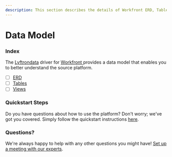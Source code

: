 ```yaml
---
description: This section describes the details of Workfront ERD, Tables, and Views.
---
```


# Data Model

### Index

The  [Lyftrondata](https://www.lyftrondata.com/) driver for [Workfront](https://www.lyftrondata.com/integration/workfront/)[ ](https://www.lyftrondata.com/integration/workfront/)provides a data model that enables you to better understand the source platform.

* [ ] [ERD](../../../marketing-analytics/workfront/data-model/erd.md)
* [ ] [Tables](../../../marketing-analytics/workfront/data-model/tables.md)
* [ ] [Views](../../../marketing-analytics/workfront/data-model/views.md)

### Quickstart Steps

Do you have questions about how to use the platform? Don't worry; we've got you covered. Simply follow the quickstart instructions [here](../../../../quickstart-steps.md).

### Questions? <a href="#questions" id="questions"></a>

We're always happy to help with any other questions you might have! [Set up a meeting with our experts](https://www.lyftrondata.com/book-a-meeting/).

